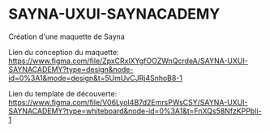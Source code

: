 # SAYNA-UXUI-SAYNACADEMY
Création d'une maquette de Sayna

Lien du conception du maquette: https://www.figma.com/file/ZpxCRxlXYgfOOZWnQcrdeA/SAYNA-UXUI-SAYNACADEMY?type=design&node-id=0%3A1&mode=design&t=5UmUvCJRj4SnhoB8-1

Lien du template de découverte: https://www.figma.com/file/V06LyoI4B7d2EmrsPWsCSY/SAYNA-UXUI-SAYNACADEMY?type=whiteboard&node-id=0%3A1&t=FnXQs58NfzKPPbIi-1
